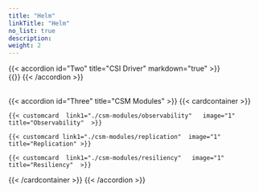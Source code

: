 ```yaml
---
title: "Helm"
linkTitle: "Helm"
no_list: true
description:
weight: 2
---
```

{{< accordion id="Two" title="CSI Driver" markdown="true" >}}  
{{<include  file="content/docs/getting-started/upgrade/helm/driver/powerstore.md" >}}
{{< /accordion >}}

<br>
{{< accordion id="Three" title="CSM Modules"  >}}   
{{< cardcontainer >}}

    {{< customcard  link1="./csm-modules/observability"   image="1" title="Observability"  >}} 

    {{< customcard link1="./csm-modules/replication"  image="1" title="Replication" >}}

    {{< customcard  link1="./csm-modules/resiliency"   image="1" title="Resiliency"  >}}

{{< /cardcontainer >}}
{{< /accordion >}}

